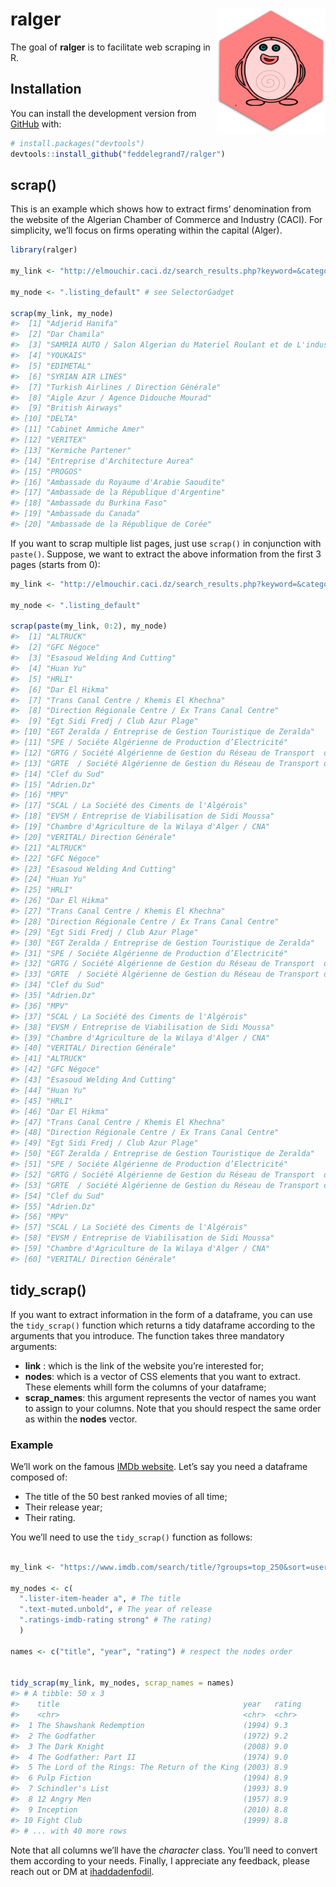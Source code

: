 
<!-- README.md is generated from README.Rmd. Please edit that file -->

# ralger <a><img src='man/figures/hex.png' align="right" height="200" /></a>

<!-- badges: start -->

<!-- badges: end -->

The goal of **ralger** is to facilitate web scraping in R.

## Installation

You can install the development version from
[GitHub](https://github.com/) with:

``` r
# install.packages("devtools")
devtools::install_github("feddelegrand7/ralger")
```

## scrap()

This is an example which shows how to extract firms’ denomination from
the website of the Algerian Chamber of Commerce and Industry (CACI). For
simplicity, we’ll focus on firms operating within the capital (Alger).

``` r
library(ralger)

my_link <- "http://elmouchir.caci.dz/search_results.php?keyword=&category=&location=Alger&submit=Trouver"

my_node <- ".listing_default" # see SelectorGadget

scrap(my_link, my_node)
#>  [1] "Adjerid Hanifa"                                                               
#>  [2] "Dar Chamila"                                                                  
#>  [3] "SAMRIA AUTO / Salon Algerian du Materiel Roulant et de L'industrie Automobile"
#>  [4] "YOUKAIS"                                                                      
#>  [5] "EDIMETAL"                                                                     
#>  [6] "SYRIAN AIR LINES"                                                             
#>  [7] "Turkish Airlines / Direction Générale"                                        
#>  [8] "Aigle Azur / Agence Didouche Mourad"                                          
#>  [9] "British Airways"                                                              
#> [10] "DELTA"                                                                        
#> [11] "Cabinet Ammiche Amer"                                                         
#> [12] "VERITEX"                                                                      
#> [13] "Kermiche Partener"                                                            
#> [14] "Entreprise d'Architecture Aurea"                                              
#> [15] "PROGOS"                                                                       
#> [16] "Ambassade du Royaume d'Arabie Saoudite"                                       
#> [17] "Ambassade de la République d'Argentine"                                       
#> [18] "Ambassade du Burkina Faso"                                                    
#> [19] "Ambassade du Canada"                                                          
#> [20] "Ambassade de la République de Corée"
```

If you want to scrap multiple list pages, just use `scrap()` in
conjunction with `paste()`. Suppose, we want to extract the above
information from the first 3 pages (starts from 0):

``` r
my_link <- "http://elmouchir.caci.dz/search_results.php?keyword=&category=&location=Alger&submit=Trouver&page=" 

my_node <- ".listing_default"

scrap(paste(my_link, 0:2), my_node)
#>  [1] "ALTRUCK"                                                                    
#>  [2] "GFC Négoce"                                                                 
#>  [3] "Esasoud Welding And Cutting"                                                
#>  [4] "Huan Yu"                                                                    
#>  [5] "HRLI"                                                                       
#>  [6] "Dar El Hikma"                                                               
#>  [7] "Trans Canal Centre / Khemis El Khechna"                                     
#>  [8] "Direction Régionale Centre / Ex Trans Canal Centre"                         
#>  [9] "Egt Sidi Fredj / Club Azur Plage"                                           
#> [10] "EGT Zeralda / Entreprise de Gestion Touristique de Zeralda"                 
#> [11] "SPE / Sociéte Algérienne de Production d’Electricité"                       
#> [12] "GRTG / Société Algérienne de Gestion du Réseau de Transport  de Gaz"        
#> [13] "GRTE  / Société Algérienne de Gestion du Réseau de Transport de Electricité"
#> [14] "Clef du Sud"                                                                
#> [15] "Adrien.Dz"                                                                  
#> [16] "MPV"                                                                        
#> [17] "SCAL / La Société des Ciments de l'Algérois"                                
#> [18] "EVSM / Entreprise de Viabilisation de Sidi Moussa"                          
#> [19] "Chambre d'Agriculture de la Wilaya d'Alger / CNA"                           
#> [20] "VERITAL/ Direction Générale"                                                
#> [21] "ALTRUCK"                                                                    
#> [22] "GFC Négoce"                                                                 
#> [23] "Esasoud Welding And Cutting"                                                
#> [24] "Huan Yu"                                                                    
#> [25] "HRLI"                                                                       
#> [26] "Dar El Hikma"                                                               
#> [27] "Trans Canal Centre / Khemis El Khechna"                                     
#> [28] "Direction Régionale Centre / Ex Trans Canal Centre"                         
#> [29] "Egt Sidi Fredj / Club Azur Plage"                                           
#> [30] "EGT Zeralda / Entreprise de Gestion Touristique de Zeralda"                 
#> [31] "SPE / Sociéte Algérienne de Production d’Electricité"                       
#> [32] "GRTG / Société Algérienne de Gestion du Réseau de Transport  de Gaz"        
#> [33] "GRTE  / Société Algérienne de Gestion du Réseau de Transport de Electricité"
#> [34] "Clef du Sud"                                                                
#> [35] "Adrien.Dz"                                                                  
#> [36] "MPV"                                                                        
#> [37] "SCAL / La Société des Ciments de l'Algérois"                                
#> [38] "EVSM / Entreprise de Viabilisation de Sidi Moussa"                          
#> [39] "Chambre d'Agriculture de la Wilaya d'Alger / CNA"                           
#> [40] "VERITAL/ Direction Générale"                                                
#> [41] "ALTRUCK"                                                                    
#> [42] "GFC Négoce"                                                                 
#> [43] "Esasoud Welding And Cutting"                                                
#> [44] "Huan Yu"                                                                    
#> [45] "HRLI"                                                                       
#> [46] "Dar El Hikma"                                                               
#> [47] "Trans Canal Centre / Khemis El Khechna"                                     
#> [48] "Direction Régionale Centre / Ex Trans Canal Centre"                         
#> [49] "Egt Sidi Fredj / Club Azur Plage"                                           
#> [50] "EGT Zeralda / Entreprise de Gestion Touristique de Zeralda"                 
#> [51] "SPE / Sociéte Algérienne de Production d’Electricité"                       
#> [52] "GRTG / Société Algérienne de Gestion du Réseau de Transport  de Gaz"        
#> [53] "GRTE  / Société Algérienne de Gestion du Réseau de Transport de Electricité"
#> [54] "Clef du Sud"                                                                
#> [55] "Adrien.Dz"                                                                  
#> [56] "MPV"                                                                        
#> [57] "SCAL / La Société des Ciments de l'Algérois"                                
#> [58] "EVSM / Entreprise de Viabilisation de Sidi Moussa"                          
#> [59] "Chambre d'Agriculture de la Wilaya d'Alger / CNA"                           
#> [60] "VERITAL/ Direction Générale"
```

## tidy\_scrap()

If you want to extract information in the form of a dataframe, you can
use the `tidy_scrap()` function which returns a tidy dataframe according
to the arguments that you introduce. The function takes three mandatory
arguments:

  - **link** : which is the link of the website you’re interested for;
  - **nodes**: which is a vector of CSS elements that you want to
    extract. These elements whill form the columns of your dataframe;
  - **scrap\_names**: this argument represents the vector of names you
    want to assign to your columns. Note that you should respect the
    same order as within the **nodes** vector.

### Example

We’ll work on the famous [IMDb website](https://www.imdb.com/). Let’s
say you need a dataframe composed of:

  - The title of the 50 best ranked movies of all time;
  - Their release year;
  - Their rating.

You we’ll need to use the `tidy_scrap()` function as follows:

``` r

my_link <- "https://www.imdb.com/search/title/?groups=top_250&sort=user_rating"

my_nodes <- c(
  ".lister-item-header a", # The title 
  ".text-muted.unbold", # The year of release 
  ".ratings-imdb-rating strong" # The rating)
  )

names <- c("title", "year", "rating") # respect the nodes order


tidy_scrap(my_link, my_nodes, scrap_names = names)
#> # A tibble: 50 x 3
#>    title                                         year   rating
#>    <chr>                                         <chr>  <chr> 
#>  1 The Shawshank Redemption                      (1994) 9.3   
#>  2 The Godfather                                 (1972) 9.2   
#>  3 The Dark Knight                               (2008) 9.0   
#>  4 The Godfather: Part II                        (1974) 9.0   
#>  5 The Lord of the Rings: The Return of the King (2003) 8.9   
#>  6 Pulp Fiction                                  (1994) 8.9   
#>  7 Schindler's List                              (1993) 8.9   
#>  8 12 Angry Men                                  (1957) 8.9   
#>  9 Inception                                     (2010) 8.8   
#> 10 Fight Club                                    (1999) 8.8   
#> # ... with 40 more rows
```

Note that all columns we’ll have the *character* class. You’ll need to
convert them according to your needs. Finally, I appreciate any
feedback, please reach out or DM at
[ihaddadenfodil](https://twitter.com/IhaddadenFodil).
